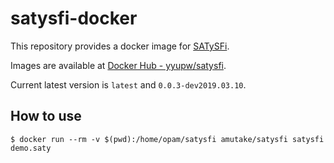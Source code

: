 satysfi-docker
==============

This repository provides a docker image for [SATySFi](https://github.com/gfngfn/SATySFi).

Images are available at [Docker Hub - yyupw/satysfi](https://hub.docker.com/r/amutake/satysfi/).

Current latest version is `latest` and `0.0.3-dev2019.03.10`.

How to use
----------

```
$ docker run --rm -v $(pwd):/home/opam/satysfi amutake/satysfi satysfi demo.saty
```
